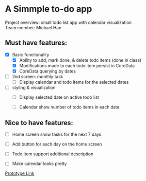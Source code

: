 # A Simmple to-do app

Project overview: small todo list app with calendar visualization  
Team member: Michael Han


## Must have features:
- [x] Basic functionality
  - [x] Ability to add, mark done, & delete todo items  (done in class)
  - [x] Modifications made to each todo item persist in CoreData 
  - [x] CoreData querying by dates 
- [ ] 2nd screen: monthly task 
  - [ ] Display calendar and todo items for the selected dates 
- [ ] styling & visualization
  - [ ] Display selected date on active todo list
  - [ ] Calendar show number of todo items in each date 


## Nice to have features:
- [ ] Home screen show tasks for the next 7 days
- [ ] Add button for each day on the home screen
- [ ] Todo item support additional description
- [ ] Make calendar looks pretty


<a href="https://www.figma.com/proto/zpI5fcOadWoQ7kwHPzlLgb/Untitled?page-id=0%3A1&node-id=2%3A2&viewport=241%2C48%2C1.02&scaling=scale-down&starting-point-node-id=2%3A2">Prototype Link</a>
